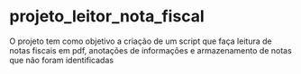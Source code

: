 # projeto_leitor_nota_fiscal
O projeto tem como objetivo a criação de um script que faça leitura de notas fiscais em pdf, anotações de informações e armazenamento de notas que não foram identificadas

